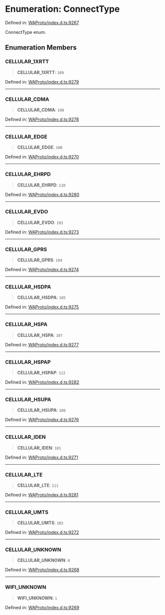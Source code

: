 # Enumeration: ConnectType

Defined in: [WAProto/index.d.ts:9267](https://github.com/Fokusdotid/bail/blob/cf6cc85134e12081bc635cea02cc0eee74033a81/WAProto/index.d.ts#L9267)

ConnectType enum.

## Enumeration Members

### CELLULAR\_1XRTT

> **CELLULAR\_1XRTT**: `109`

Defined in: [WAProto/index.d.ts:9279](https://github.com/Fokusdotid/bail/blob/cf6cc85134e12081bc635cea02cc0eee74033a81/WAProto/index.d.ts#L9279)

***

### CELLULAR\_CDMA

> **CELLULAR\_CDMA**: `108`

Defined in: [WAProto/index.d.ts:9278](https://github.com/Fokusdotid/bail/blob/cf6cc85134e12081bc635cea02cc0eee74033a81/WAProto/index.d.ts#L9278)

***

### CELLULAR\_EDGE

> **CELLULAR\_EDGE**: `100`

Defined in: [WAProto/index.d.ts:9270](https://github.com/Fokusdotid/bail/blob/cf6cc85134e12081bc635cea02cc0eee74033a81/WAProto/index.d.ts#L9270)

***

### CELLULAR\_EHRPD

> **CELLULAR\_EHRPD**: `110`

Defined in: [WAProto/index.d.ts:9280](https://github.com/Fokusdotid/bail/blob/cf6cc85134e12081bc635cea02cc0eee74033a81/WAProto/index.d.ts#L9280)

***

### CELLULAR\_EVDO

> **CELLULAR\_EVDO**: `103`

Defined in: [WAProto/index.d.ts:9273](https://github.com/Fokusdotid/bail/blob/cf6cc85134e12081bc635cea02cc0eee74033a81/WAProto/index.d.ts#L9273)

***

### CELLULAR\_GPRS

> **CELLULAR\_GPRS**: `104`

Defined in: [WAProto/index.d.ts:9274](https://github.com/Fokusdotid/bail/blob/cf6cc85134e12081bc635cea02cc0eee74033a81/WAProto/index.d.ts#L9274)

***

### CELLULAR\_HSDPA

> **CELLULAR\_HSDPA**: `105`

Defined in: [WAProto/index.d.ts:9275](https://github.com/Fokusdotid/bail/blob/cf6cc85134e12081bc635cea02cc0eee74033a81/WAProto/index.d.ts#L9275)

***

### CELLULAR\_HSPA

> **CELLULAR\_HSPA**: `107`

Defined in: [WAProto/index.d.ts:9277](https://github.com/Fokusdotid/bail/blob/cf6cc85134e12081bc635cea02cc0eee74033a81/WAProto/index.d.ts#L9277)

***

### CELLULAR\_HSPAP

> **CELLULAR\_HSPAP**: `112`

Defined in: [WAProto/index.d.ts:9282](https://github.com/Fokusdotid/bail/blob/cf6cc85134e12081bc635cea02cc0eee74033a81/WAProto/index.d.ts#L9282)

***

### CELLULAR\_HSUPA

> **CELLULAR\_HSUPA**: `106`

Defined in: [WAProto/index.d.ts:9276](https://github.com/Fokusdotid/bail/blob/cf6cc85134e12081bc635cea02cc0eee74033a81/WAProto/index.d.ts#L9276)

***

### CELLULAR\_IDEN

> **CELLULAR\_IDEN**: `101`

Defined in: [WAProto/index.d.ts:9271](https://github.com/Fokusdotid/bail/blob/cf6cc85134e12081bc635cea02cc0eee74033a81/WAProto/index.d.ts#L9271)

***

### CELLULAR\_LTE

> **CELLULAR\_LTE**: `111`

Defined in: [WAProto/index.d.ts:9281](https://github.com/Fokusdotid/bail/blob/cf6cc85134e12081bc635cea02cc0eee74033a81/WAProto/index.d.ts#L9281)

***

### CELLULAR\_UMTS

> **CELLULAR\_UMTS**: `102`

Defined in: [WAProto/index.d.ts:9272](https://github.com/Fokusdotid/bail/blob/cf6cc85134e12081bc635cea02cc0eee74033a81/WAProto/index.d.ts#L9272)

***

### CELLULAR\_UNKNOWN

> **CELLULAR\_UNKNOWN**: `0`

Defined in: [WAProto/index.d.ts:9268](https://github.com/Fokusdotid/bail/blob/cf6cc85134e12081bc635cea02cc0eee74033a81/WAProto/index.d.ts#L9268)

***

### WIFI\_UNKNOWN

> **WIFI\_UNKNOWN**: `1`

Defined in: [WAProto/index.d.ts:9269](https://github.com/Fokusdotid/bail/blob/cf6cc85134e12081bc635cea02cc0eee74033a81/WAProto/index.d.ts#L9269)
